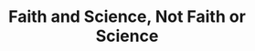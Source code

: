 ---
layout: blogpost
title: Faith and Science, Not Faith or Science
subhead: Why faith and science are not at odds
imgclass:
permalink:
---
